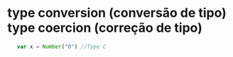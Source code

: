 # type conversion (conversão de tipo) type coercion (correção de tipo)

```js
   var x = Number("0") //Type C
